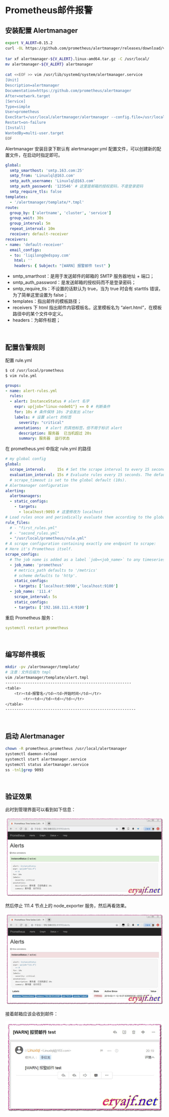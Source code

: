 # Prometheus邮件报警

## 安装配置 Alertmanager

```bash
export V_ALERT=0.15.2
curl -OL https://github.com/prometheus/alertmanager/releases/download/v${V_ALERT}/alertmanager-${V_ALERT}.linux-amd64.tar.gz

tar xf alertmanager-${V_ALERT}.linux-amd64.tar.gz -C /usr/local/
mv alertmanager-${V_ALERT} alertmanager

cat <<EOF >> vim /usr/lib/systemd/system/alertmanager.service 
[Unit]
Description=alertmanager
Documentation=https://github.com/prometheus/alertmanager
After=network.target
[Service]
Type=simple
User=prometheus
ExecStart=/usr/local/alertmanager/alertmanager --config.file=/usr/local/alertmanager/alertmanager.yml
Restart=on-failure
[Install]
WantedBy=multi-user.target
EOF
```

Alertmanager 安装目录下默认有 alertmanager.yml 配置文件，可以创建新的配置文件，在启动时指定即可。

```yaml
global:
  smtp_smarthost: 'smtp.163.com:25'
  smtp_from: 'Linuxlql@163.com'
  smtp_auth_username: 'Linuxlql@163.com'
  smtp_auth_password: '123546' # 这里是邮箱的授权密码，不是登录密码
  smtp_require_tls: false
templates:
  - '/alertmanager/template/*.tmpl'
route:
  group_by: ['alertname', 'cluster', 'service']
  group_wait: 30s
  group_interval: 5m
  repeat_interval: 10m
  receiver: default-receiver
receivers:
- name: 'default-receiver'
  email_configs:
  - to: 'liqilong@edspay.com'
    html: ''
    headers: { Subject: "[WARN] 报警邮件 test" }

```

* smtp_smarthost：是用于发送邮件的邮箱的 SMTP 服务器地址 + 端口；
* smtp_auth_password：是发送邮箱的授权码而不是登录密码；
* smtp_require_tls：不设置的话默认为 true，当为 true 时会有 starttls 错误，为了简单这里设置为 false；
* templates：指出邮件的模板路径；
* receivers 下 html 指出邮件内容模板名，这里模板名为 “alert.html”，在模板路径中的某个文件中定义。
* headers：为邮件标题；

‍

## 配置告警规则

配置 rule.yml

```bash
$ cd /usr/local/prometheus
$ vim rule.yml
```

```yaml
groups:
- name: alert-rules.yml
  rules:
  - alert: InstanceStatus # alert 名字
    expr: up{job="linux-node01"} == 0 # 判断条件
    for: 10s # 条件保持 10s 才会发出 alter
    labels: # 设置 alert 的标签
      severity: "critical"
    annotations:  # alert 的其他标签，但不用于标识 alert
      description: 服务器  已当机超过 20s
      summary: 服务器  运行状态

```

在 prometheus.yml 中指定 rule.yml 的路径

```yaml
# my global config
global:
  scrape_interval:     15s # Set the scrape interval to every 15 seconds. Default is every 1 minute.
  evaluation_interval: 15s # Evaluate rules every 15 seconds. The default is every 1 minute.
  # scrape_timeout is set to the global default (10s).
# Alertmanager configuration
alerting:
  alertmanagers:
  - static_configs:
    - targets:
      - localhost:9093 # 这里修改为 localhost
# Load rules once and periodically evaluate them according to the global 'evaluation_interval'.
rule_files:
  # - "first_rules.yml"
  # - "second_rules.yml"
  - "/usr/local/prometheus/rule.yml"
# A scrape configuration containing exactly one endpoint to scrape:
# Here it's Prometheus itself.
scrape_configs:
  # The job name is added as a label `job=<job_name>` to any timeseries scraped from this config.
  - job_name: 'prometheus'
    # metrics_path defaults to '/metrics'
    # scheme defaults to 'http'.
    static_configs:
    - targets: ['localhost:9090','localhost:9100']
  - job_name: '111.4'
    scrape_interval: 5s
    static_configs:
    - targets: ['192.168.111.4:9100']

```

重启 Prometheus 服务：

```yaml
systemctl restart prometheus
```

‍

## 编写邮件模板

```bash
mkdir -pv /alertmanager/template/
# 注意：文件后缀为 tmpl
vim /alertmanager/template/alert.tmpl
--------------------------------------------------------
<table>
    <tr><td>报警名</td><td>开始时间</td></tr>
        <tr><td></td><td></td></tr>
</table>
----------------------------------------------------------
```

‍

## 启动 Alertmanager

```bash
chown -R prometheus.prometheus /usr/local/alertmanager
systemctl daemon-reload
systemctl start alertmanager.service
systemctl status alertmanager.service
ss -tnl|grep 9093
```

‍

## 验证效果

此时到管理界面可以看到如下信息：

​![2c56e4cd40852c98](assets/2c56e4cd40852c98-20230730171502-pvbrtro.jpg)​

然后停止 111.4 节点上的 node_exporter 服务，然后再看效果。

​![9b5eafaa31412097](assets/9b5eafaa31412097-20230730171519-1bjh7pr.jpg)​

接着邮箱应该会收到邮件：

​![b52717b8a86c810d](assets/b52717b8a86c810d-20230730171532-lx1nkf7.jpg)​
